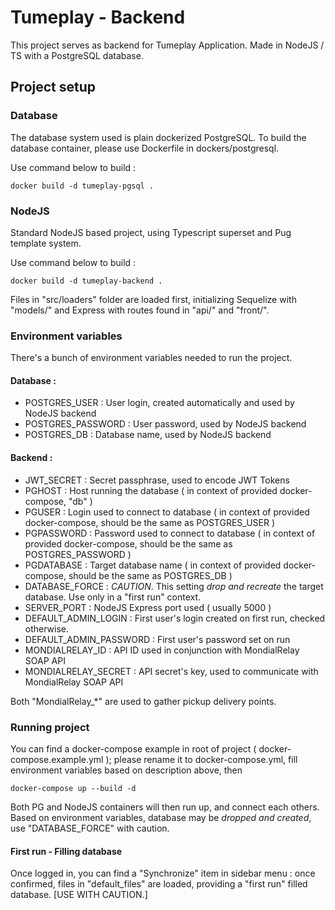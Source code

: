 # Tumeplay - Backend

This project serves as backend for Tumeplay Application. Made in NodeJS / TS with a PostgreSQL database. 

## Project setup

### Database 

The database system used is plain dockerized PostgreSQL. To build the database container, please use Dockerfile in dockers/postgresql.

Use command below to build : 

```
docker build -d tumeplay-pgsql .
```

### NodeJS

Standard NodeJS based project, using Typescript superset and Pug template system.

Use command below to build : 

```
docker build -d tumeplay-backend .
```

Files in "src/loaders" folder are loaded first, initializing Sequelize with "models/" and Express with routes found in "api/" and "front/".

### Environment variables

There's a bunch of environment variables needed to run the project.

#### Database : 

- POSTGRES_USER : User login, created automatically and used by NodeJS backend
- POSTGRES_PASSWORD : User password, used by NodeJS backend
- POSTGRES_DB : Database name, used by NodeJS backend 

#### Backend : 

- JWT_SECRET : Secret passphrase, used to encode JWT Tokens
- PGHOST : Host running the database ( in context of provided docker-compose, "db" )
- PGUSER : Login used to connect to database ( in context of provided docker-compose, should be the same as POSTGRES_USER )
- PGPASSWORD : Password used to connect to database ( in context of provided docker-compose, should be the same as POSTGRES_PASSWORD )
- PGDATABASE : Target database name ( in context of provided docker-compose, should be the same as POSTGRES_DB )
- DATABASE_FORCE : *CAUTION*. This setting *drop and recreate* the target database. Use only in a "first run" context.
- SERVER_PORT : NodeJS Express port used ( usually 5000 )
- DEFAULT_ADMIN_LOGIN : First user's login created on first run, checked otherwise. 
- DEFAULT_ADMIN_PASSWORD : First user's password set on run
- MONDIALRELAY_ID : API ID used in conjunction with MondialRelay SOAP API
- MONDIALRELAY_SECRET : API secret's key, used to communicate with MondialRelay SOAP API 

Both "MondialRelay_*" are used to gather pickup delivery points.

### Running project

You can find a docker-compose example in root of project ( docker-compose.example.yml ); please rename it to docker-compose.yml, fill environment variables based on description above, then 

```
docker-compose up --build -d
```

Both PG and NodeJS containers will then run up, and connect each others. Based on environment variables, database may be *dropped and created*, use "DATABASE_FORCE" with caution.

#### First run - Filling database

Once logged in, you can find a "Synchronize" item in sidebar menu : once confirmed, files in "default_files" are loaded, providing a "first run" filled database. [USE WITH CAUTION.]